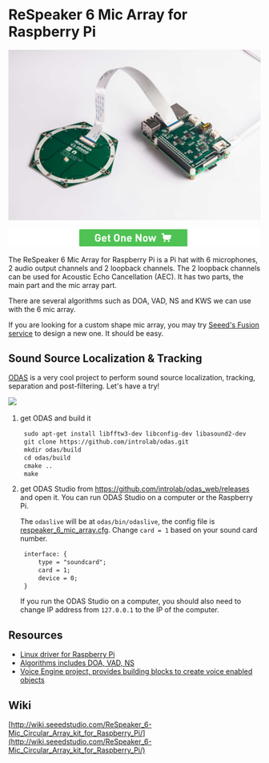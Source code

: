 # ReSpeaker 6 Mic Array for Raspberry Pi

![](assets/images/6_mic_array_for_pi.jpg)

[![Get One](assets/images/get_one.png)](https://www.seeedstudio.com/ReSpeaker-6-Mic-Circular-Array-Kit-for-Raspberry-Pi-p-3067.html)

The ReSpeaker 6 Mic Array for Raspberry Pi is a Pi hat with 6 microphones, 2 audio output channels and 2 loopback channels.
The 2 loopback channels can be used for Acoustic Echo Cancellation (AEC). It has two parts, the main part and the mic array part.

There are several algorithms such as DOA, VAD, NS and KWS we can use with the 6 mic array.

If you are looking for a custom shape mic array, you may try [Seeed's Fusion service](https://www.seeedstudio.com/fusion.html) to design a new one. It should be easy.

## Sound Source Localization & Tracking
[ODAS](https://github.com/introlab/odas) is a very cool project to perform sound source localization, tracking, separation and post-filtering. Let's have a try!

![](https://github.com/introlab/odas_web/raw/master/screenshots/live_data.png)

1. get ODAS and build it

        sudo apt-get install libfftw3-dev libconfig-dev libasound2-dev
        git clone https://github.com/introlab/odas.git
        mkdir odas/build
        cd odas/build
        cmake ..
        make

2. get ODAS Studio from https://github.com/introlab/odas_web/releases and open it. You can run ODAS Studio on a computer or the Raspberry Pi.

    The `odaslive` will be at `odas/bin/odaslive`, the config file is [respeaker_6_mic_array.cfg](https://github.com/xiongyihui/odas/raw/master/config/odaslive/respeaker_6_mic_array.cfg). Change `card = 1` based on your sound card number.


        interface: {
            type = "soundcard";
            card = 1;
            device = 0;
        }


    If you run the ODAS Studio on a computer, you should also need to change IP address from `127.0.0.1` to the IP of the computer.

## Resources
+ [Linux driver for Raspberry Pi](https://github.com/respeaker/seeed-voicecard)
+ [Algorithms includes DOA, VAD, NS](https://github.com/respeaker/mic_array)
+ [Voice Engine project, provides building blocks to create voice enabled objects](https://github.com/voice-engine/voice-engine)


## Wiki
[http://wiki.seeedstudio.com/ReSpeaker_6-Mic_Circular_Array_kit_for_Raspberry_Pi/](http://wiki.seeedstudio.com/ReSpeaker_6-Mic_Circular_Array_kit_for_Raspberry_Pi/)


